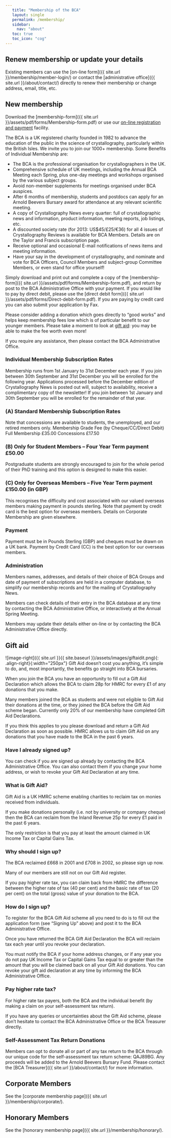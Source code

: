 ```yaml
---
   title: "Membership of the BCA"
   layout: single
   permalink: /membership/
   sidebar:
     nav: "about"
   toc: true
   toc_icon: "cog"
---
```



## Renew membership or update your details

Existing members can use the [on-line form]({{ site.url }}/membership/member-login/) or contact the [administrative office]({{ site.url }}/about/contact/) directly to renew their membership or change address, email, title, etc.

 
## New membership

Download the [membership-form]({{ site.url }}/assets/pdf/forms/Membership-form.pdf) or use our [on-line registration and payment](http://www.hg3.co.uk/bca/registration.aspx) facility.

The BCA is a UK registered charity founded in 1982 to advance the education of the public in the science of crystallography, particularly within the British Isles. We invite you to join our 1000+ membership. Some Benefits of Individual Membership are:

*    The BCA is the professional organisation for crystallographers in the UK.
*    Comprehensive schedule of UK meetings, including the Annual BCA Meeting each Spring, plus one-day meetings and workshops organised by the various subject groups.
*    Avoid non-member supplements for meetings organised under BCA auspices.
*    After 6 months of membership, students and postdocs can apply for an Arnold Beevers Bursary award for attendance at any relevant scientific meeting.
*    A copy of Crystallography News every quarter: full of crystallographic news and information, product information, meeting reports, job listings, etc.
*    A discounted society rate (for 2013: US$45/£25/€36) for all 4 issues of Crystallography Reviews is available for BCA Members. Details are on the Taylor and Francis subscription page.
*    Receive optional and occasional E-mail notifications of news items and meeting information.
*    Have your say in the development of crystallography, and nominate and vote for BCA Officers, Council Members and subject-group Committee Members, or even stand for office yourself!

Simply download and print out and complete a copy of the [membership-form]({{ site.url }}/assets/pdf/forms/Membership-form.pdf), and return by post to the BCA Administrative Office with your payment. If you would like to pay by direct debit, please use the [direct debit form]({{ site.url }}/assets/pdf/forms/Direct-debit-form.pdf). If you are paying by credit card you can also submit your application by Fax.

Please consider adding a donation which goes directly to “good works” and helps keep membership fees low which is of particular benefit to our younger members. Please take a moment to look at [gift aid](#gift-aid): you may be able to make the fee worth even more!

If you require any assistance, then please contact the BCA Administrative Office.

### Individual Membership Subscription Rates

Membership runs from 1st January to 31st December each year. If you join between 30th September and 31st December you will be enrolled for the following year. Applications processed before the December edition of Crystallography News is posted out will, subject to availability, receive a complimentary copy of the newsletter! If you join between 1st January and 30th September you will be enrolled for the remainder of that year.

### (A) Standard Membership Subscription Rates

Note that concessions are available to students, the unemployed, and our retired members only.
Membership Grade Fee (by Cheque/CC/Direct Debit)
Full Membership 	£35.00 
Concessions 	£17.50 

### (B) Only for Student Members – Four Year Term payment £50.00

Postgraduate students are strongly encouraged to join for the whole period of their PhD training and this option is designed to make this easier.

### (C) Only for Overseas Members – Five Year Term payment £150.00 (in GBP)

This recognises the difficulty and cost associated with our valued overseas members making payment in pounds sterling. Note that payment by credit card is the best option for overseas members.
Details on Corporate Membership are given elsewhere.

### Payment

Payment must be in Pounds Sterling (GBP) and cheques must be drawn on a UK bank. Payment by Credit Card (CC) is the best option for our overseas members.

### Administration

Members names, addresses, and details of their choice of BCA Groups and date of payment of subscriptions are held in a computer database, to simplify our membership records and for the mailing of Crystallography News.

Members can check details of their entry in the BCA database at any time by contacting the BCA Administrative Office, or interactively at the Annual Spring Meeting.

Members may update their details either on-line or by contacting the BCA Administrative Office directly.

## Gift aid

![image-right]({{ site.url }}{{ site.baseurl }}/assets/images/giftaidit.png){: .align-right}{:width="250px"}
Gift Aid doesn’t cost you anything, it’s simple to do, and, most importantly, the benefits go straight into BCA bursaries.

When you join the BCA you have an opportunity to fill out a Gift Aid Declaration which allows the BCA to claim 28p for HMRC for every £1 of any donations that you make.

Many members joined the BCA as students and were not eligible to Gift Aid their donations at the time, or they joined the BCA before the Gift Aid scheme began. Currently only 20% of our membership have completed Gift Aid Declarations.

If you think this applies to you please download and return a Gift Aid Declaration as soon as possible. HMRC allows us to claim Gift Aid on any donations that you have made to the BCA in the past 6 years.

### Have I already signed up?

You can check if you are signed up already by contacting the BCA Administrative Office. You can also contact them if you change your home address, or wish to revoke your Gift Aid Declaration at any time.

### What is Gift Aid?

Gift Aid is a UK HMRC scheme enabling charities to reclaim tax on monies received from individuals.

If you make donations personally (i.e. not by university or company cheque) then the BCA can reclaim from the Inland Revenue 25p for every £1 paid in the past 6 years.

The only restriction is that you pay at least the amount claimed in UK Income Tax or Capital Gains Tax.

### Why should I sign up?

The BCA reclaimed £668 in 2001 and £708 in 2002, so please sign up now.

Many of our members are still not on our Gift Aid register.

If you pay higher rate tax, you can claim back from HMRC the difference between the higher rate of tax (40 per cent) and the basic rate of tax (20 per cent) on the total (gross) value of your donation to the BCA.

### How do I sign up?

To register for the BCA Gift Aid scheme all you need to do is to fill out the application form (see “Signing Up” above) and post it to the BCA Administrative Office.

Once you have returned the BCA Gift Aid Declaration the BCA will reclaim tax each year until you revoke your declaration.

You must notify the BCA if your home address changes, or if any year you do not pay UK Income Tax or Capital Gains Tax equal to or greater than the amount that you will be claimed back on all your Gift Aid donations. You can revoke your gift aid declaration at any time by informing the BCA Administrative Office.

### Pay higher rate tax?

For higher rate tax payers, both the BCA and the individual benefit (by making a claim on your self-assessment tax return).

If you have any queries or uncertainties about the Gift Aid scheme, please don’t hesitate to contact the BCA Administrative Office or the BCA Treasurer directly.

### Self-Assessment Tax Return Donations

Members can opt to donate all or part of any tax return to the BCA through our unique code for the self-assessment tax return scheme: QAJ89BG. Any proceeds will be added to the Arnold Beevers Bursary Fund. Please contact the [BCA Treasurer]({{ site.url }}/about/contact/) for more information.


## Corporate Members

See the [corporate membership page]({{ site.url }}/membership/corporate/).

## Honorary Members

See the [honorary membership page]({{ site.url }}/membership/honorary/).

